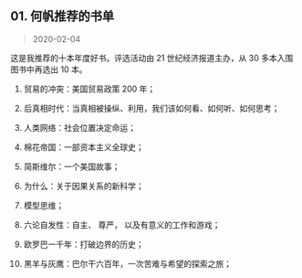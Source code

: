 ## 01. 何帆推荐的书单
> 2020-02-04

这是我推荐的十本年度好书。评选活动由 21 世纪经济报道主办，从 30 多本入围图书中再选出 10 本。

1.	贸易的冲突：美国贸易政策 200 年；

2.	后真相时代：当真相被操纵、利用，我们该如何看、如何听、如何思考；

3.	人类网络：社会位置决定命运；

4.	棉花帝国：一部资本主义全球史；

5.	简斯维尔：一个美国故事；

6.	为什么：关于因果关系的新科学；

7.	模型思维；

8.	六论自发性：自主、 尊严， 以及有意义的工作和游戏；

9.	欧罗巴一千年：打破边界的历史；

10.	黑羊与灰鹰：巴尔干六百年，一次苦难与希望的探索之旅；

